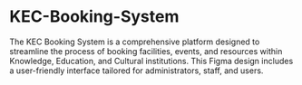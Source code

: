 # KEC-Booking-System
The KEC Booking System is a comprehensive platform designed to streamline the process of booking facilities, events, and resources within Knowledge, Education, and Cultural institutions. This Figma design includes a user-friendly interface tailored for administrators, staff, and users.
